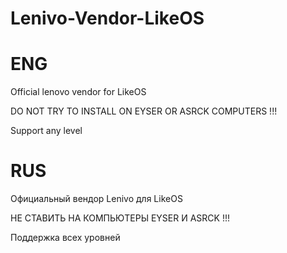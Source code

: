# Lenivo-Vendor-LikeOS

# ENG

Official lenovo vendor for LikeOS

DO NOT TRY TO INSTALL ON EYSER OR ASRCK COMPUTERS !!!

Support any level

# RUS

Официальный вендор Lenivo для LikeOS 

НЕ СТАВИТЬ НА КОМПЬЮТЕРЫ EYSER И ASRCK !!!

Поддержка всех уровней
